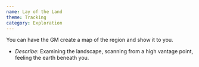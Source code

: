 ```yaml
---
name: Lay of the Land
theme: Tracking
category: Exploration
---
```


You can have the GM create a map of the region and show it to you. 

* *Describe*: Examining the landscape, scanning from a high vantage point, feeling the earth beneath you.